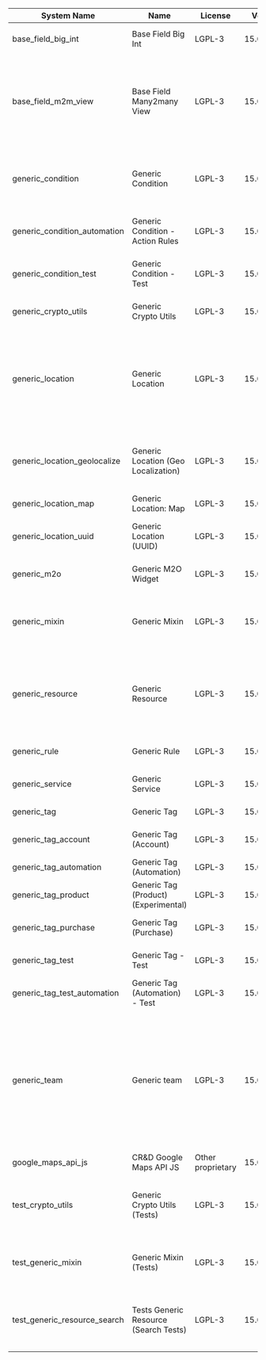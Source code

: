 | System Name | Name | License | Version | Summary | Price |
|---|---|---|---|---|---|
| base_field_big_int | Base Field Big Int | LGPL-3 | 15.0.0.6.0 | BigInt field implementation for Odoo |  |
| base_field_m2m_view | Base Field Many2many View | LGPL-3 | 15.0.0.6.0 | Adds Many2manyView field implementation for Odoo. Useful in cases when m2m relation computed via Postgresql View |  |
| generic_condition | Generic Condition | LGPL-3 | 15.0.1.22.0 | Create generic conditions on which you         can program some logic in Odoo objects |  |
| generic_condition_automation | Generic Condition - Action Rules | LGPL-3 | 15.0.1.5.0 | Generic Conditions (Integration with Action Rules) |  |
| generic_condition_test | Generic Condition - Test | LGPL-3 | 15.0.1.12.0 | Generic Conditions - Tests (do not install manualy) |  |
| generic_crypto_utils | Generic Crypto Utils | LGPL-3 | 15.0.0.8.0 | Technical utils to add encryption to other addons |  |
| generic_location | Generic Location | LGPL-3 | 15.0.2.11.0 | Allows you to make an abstract description of the         objects location relative to the general location         (for example: house3 -> office5 -> room2 -> table5) |  |
| generic_location_geolocalize | Generic Location (Geo Localization) | LGPL-3 | 15.0.1.11.1 | Generic Location (Automaticaly determine geo coordinates         for location by its address) |  |
| generic_location_map | Generic Location: Map | LGPL-3 | 15.0.1.13.0 | Display locations on map view. |  |
| generic_location_uuid | Generic Location (UUID) | LGPL-3 | 15.0.1.8.0 | Generic Location (Add UUID to generic locations) |  |
| generic_m2o | Generic M2O Widget | LGPL-3 | 15.0.1.9.0 | Generic Many2one widget |  |
| generic_mixin | Generic Mixin | LGPL-3 | 15.0.1.81.0 | Technical module with generic mixins, that may help to build other modules |  |
| generic_resource | Generic Resource | LGPL-3 | 15.0.1.50.0 | Provides the ability to create and categorize         various resources that can be used in other Odoo modules. |  |
| generic_rule | Generic Rule | LGPL-3 | 15.0.1.9.0 | Adds new top-level menu 'rules' |  |
| generic_service | Generic Service | LGPL-3 | 15.0.1.30.1 | Create and manage service catalog |  |
| generic_tag | Generic Tag | LGPL-3 | 15.0.2.15.0 | Generic tag management. |  |
| generic_tag_account | Generic Tag (Account) | LGPL-3 | 15.0.1.6.0 | Generic tag integration with account addon |  |
| generic_tag_automation | Generic Tag (Automation) | LGPL-3 | 15.0.1.6.0 |  |  |
| generic_tag_product | Generic Tag (Product) (Experimental) | LGPL-3 | 15.0.1.6.0 | Generic tag integration with product addon |  |
| generic_tag_purchase | Generic Tag (Purchase) | LGPL-3 | 15.0.1.6.0 | Generic tag integration with purchase addon |  |
| generic_tag_test | Generic Tag - Test | LGPL-3 | 15.0.1.8.0 | Generic Tag - Tests (do not install manualy) |  |
| generic_tag_test_automation | Generic Tag (Automation) - Test | LGPL-3 | 15.0.1.5.0 |  |  |
| generic_team | Generic team | LGPL-3 | 15.0.1.21.0 | With this module you can create teams and add         users to them, which allows you to perform group         actions (such as assigning a responsible team         instead of one person) while working with Odoo applications. |  |
| google_maps_api_js | CR&D Google Maps API JS | Other proprietary | 15.0.0.4.1 |  |  |
| test_crypto_utils | Generic Crypto Utils (Tests) | LGPL-3 | 15.0.0.13.0 | Technical module that have to be used to test Generic Crypto Utils module |  |
| test_generic_mixin | Generic Mixin (Tests) | LGPL-3 | 15.0.0.23.0 | Technical module that have to be used to test Generic Mixin module |  |
| test_generic_resource_search | Tests Generic Resource (Search Tests) | LGPL-3 | 15.0.0.4.0 | Technical module that have to be used to test Generic Resource search cases |  |

